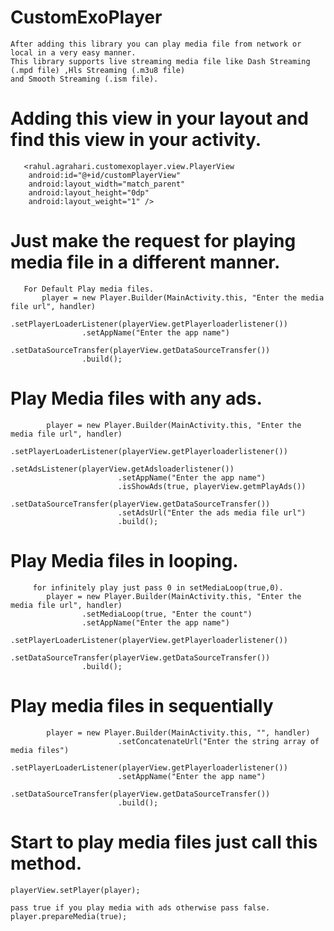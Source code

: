 # CustomExoPlayer

    After adding this library you can play media file from network or local in a very easy manner.  
	This library supports live streaming media file like Dash Streaming (.mpd file) ,Hls Streaming (.m3u8 file)
	and Smooth Streaming (.ism file).
	
	
	
	
# Adding this view in your layout and find this view in your activity.
       <rahul.agrahari.customexoplayer.view.PlayerView
        android:id="@+id/customPlayerView"
        android:layout_width="match_parent"
        android:layout_height="0dp"
        android:layout_weight="1" />
		
		
		
		
# Just make the request for playing media file in a different manner.
       For Default Play media files.
		   player = new Player.Builder(MainActivity.this, "Enter the media file url", handler)
					.setPlayerLoaderListener(playerView.getPlayerloaderlistener())
					.setAppName("Enter the app name")
					.setDataSourceTransfer(playerView.getDataSourceTransfer())
					.build();
					
					
					
					
# Play Media files with any ads.
			player = new Player.Builder(MainActivity.this, "Enter the media file url", handler)
							.setPlayerLoaderListener(playerView.getPlayerloaderlistener())
							.setAdsListener(playerView.getAdsloaderlistener())
							.setAppName("Enter the app name")
							.isShowAds(true, playerView.getmPlayAds())
							.setDataSourceTransfer(playerView.getDataSourceTransfer())
							.setAdsUrl("Enter the ads media file url")
							.build();
							
							
							
# Play Media files in looping.
		 for infinitely play just pass 0 in setMediaLoop(true,0).
			player = new Player.Builder(MainActivity.this, "Enter the media file url", handler)
					.setMediaLoop(true, "Enter the count") 
					.setAppName("Enter the app name")
					.setPlayerLoaderListener(playerView.getPlayerloaderlistener())
					.setDataSourceTransfer(playerView.getDataSourceTransfer())
					.build();
					
					
					
					
					
# Play media files in sequentially 
			player = new Player.Builder(MainActivity.this, "", handler)
							.setConcatenateUrl("Enter the string array of media files")
							.setPlayerLoaderListener(playerView.getPlayerloaderlistener())
							.setAppName("Enter the app name")
							.setDataSourceTransfer(playerView.getDataSourceTransfer())
							.build();
							
							
							

# Start to play media files just call this method.
    playerView.setPlayer(player);
	
	pass true if you play media with ads otherwise pass false.
    player.prepareMedia(true);							
       
            		
	   
					  
					  
	  
